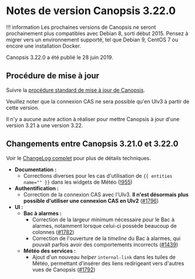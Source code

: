 # Notes de version Canopsis 3.22.0

!!! information
    Les prochaines versions de Canopsis ne seront prochainement plus compatibles avec Debian 8, sorti début 2015. Pensez à migrer vers un environnement supporté, tel que Debian 9, CentOS 7 ou encore une installation Docker.

Canopsis 3.22.0 a été publié le 28 juin 2019.

## Procédure de mise à jour

Suivre la [procédure standard de mise à jour de Canopsis](../guide-administration/mise-a-jour/index.md).

Veuillez noter que la connexion CAS ne sera possible qu'en UIv3 à partir de cette version.

Il n'y a aucune autre action à réaliser pour mettre Canopsis à jour d'une version 3.21 à une version 3.22.

## Changements entre Canopsis 3.21.0 et 3.22.0

Voir le [ChangeLog complet](https://git.canopsis.net/canopsis/canopsis/blob/develop/CHANGELOG.md) pour plus de détails techniques.

*  **Documentation :**
    *  Corrections diverses pour les cas d'utilisation de `{{ entities name="" }}` dans les widgets de Météo ([!955](https://git.canopsis.net/canopsis/canopsis/merge_requests/955/diffs))
*  **Authentification :**
    *  Correction de la connexion CAS avec l'UIv3. **Il n'est désormais plus possible d'utiliser une connexion CAS en UIv2** ([#1796](https://git.canopsis.net/canopsis/canopsis/issues/1796))
*  **UI :**
    *  **Bac à alarmes :**
        *  Correction de la largeur minimum nécessaire pour le Bac à alarmes, notamment lorsque celui-ci possède beaucoup de colonnes ([#1782](https://git.canopsis.net/canopsis/canopsis/issues/1782))
        *  Correction de l'ouverture de la *timeline* du Bac à alarmes, qui pouvait parfois avoir des comportements incorrects ([#1439](https://git.canopsis.net/canopsis/canopsis/issues/1439))
    *  **Météo des services :**
        *  Ajout d'un nouveau *helper* `internal-link` dans les tuiles de Météo, permettant d'insérer des liens redirigeant vers d'autres vues de Canopsis ([#1792](https://git.canopsis.net/canopsis/canopsis/issues/1792))

